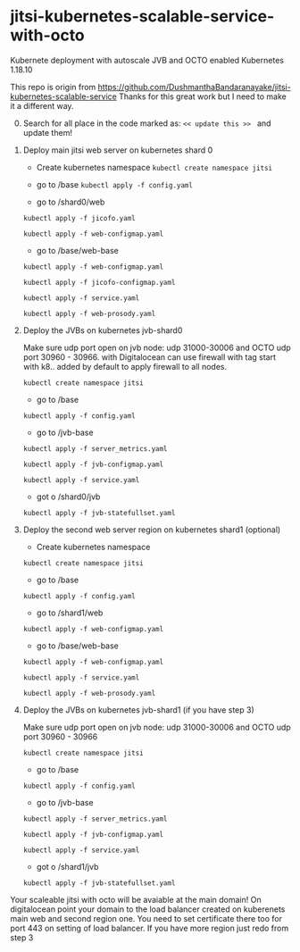 # jitsi-kubernetes-scalable-service-with-octo

Kubernete deployment with autoscale JVB and OCTO enabled
Kubernetes 1.18.10

This repo is origin from https://github.com/DushmanthaBandaranayake/jitsi-kubernetes-scalable-service
Thanks for this great work but I need to make it a different way.

0. Search for all place in the code marked as: ``<< update this >> `` and update them!

1. Deploy main jitsi web server on kubernetes shard 0

    - Create kubernetes namespace 
    ``kubectl create namespace jitsi``
    
    - go to /base
    ``kubectl apply -f config.yaml``
    
    - go to /shard0/web
    
    ``kubectl apply -f jicofo.yaml``
    
    ``kubectl apply -f web-configmap.yaml``
    
    - go to /base/web-base
    
    ``kubectl apply -f web-configmap.yaml``
    
    ``kubectl apply -f jicofo-configmap.yaml``
    
    ``kubectl apply -f service.yaml``
    
    ``kubectl apply -f web-prosody.yaml``
    
    
2. Deploy the JVBs on kubernetes jvb-shard0

    Make sure udp port open on jvb node: udp 31000-30006 and OCTO udp port 30960 - 30966. with Digitalocean can use firewall with tag start with k8.. added by default to apply firewall to all nodes.
    
    ``kubectl create namespace jitsi``
    
    - go to /base
    
    ``kubectl apply -f config.yaml``
    
    - go to /jvb-base
    
    ``kubectl apply -f server_metrics.yaml``
    
    ``kubectl apply -f jvb-configmap.yaml``
    
    ``kubectl apply -f service.yaml``
    
    - got o /shard0/jvb
    
    ``kubectl apply -f jvb-statefullset.yaml``
    

3. Deploy the second web server region on kubernetes shard1 (optional)

    - Create kubernetes namespace 
    
    ``kubectl create namespace jitsi``
    
    - go to /base
    
    ``kubectl apply -f config.yaml``
    
    - go to /shard1/web
    
    ``kubectl apply -f web-configmap.yaml``
    
    - go to /base/web-base
    
    ``kubectl apply -f web-configmap.yaml``
    
    ``kubectl apply -f service.yaml``
    
    ``kubectl apply -f web-prosody.yaml``
    
4. Deploy the JVBs on kubernetes jvb-shard1 (if you have step 3)

    Make sure udp port open on jvb node: udp 31000-30006 and OCTO udp port 30960 - 30966
    
    ``kubectl create namespace jitsi``
    
    - go to /base
    
    ``kubectl apply -f config.yaml``
    
    - go to /jvb-base
    
    ``kubectl apply -f server_metrics.yaml``
    
    ``kubectl apply -f jvb-configmap.yaml``
    
    ``kubectl apply -f service.yaml``
    
    - got o /shard1/jvb
    
    ``kubectl apply -f jvb-statefullset.yaml``
    

Your scaleable jitsi with octo will be avaiable at the main domain! On digitalocean point your domain to the load balancer created on kuberenets main web and second region one. You need to set certificate there too for port 443 on setting of load balancer.
If you have more region just redo from step 3